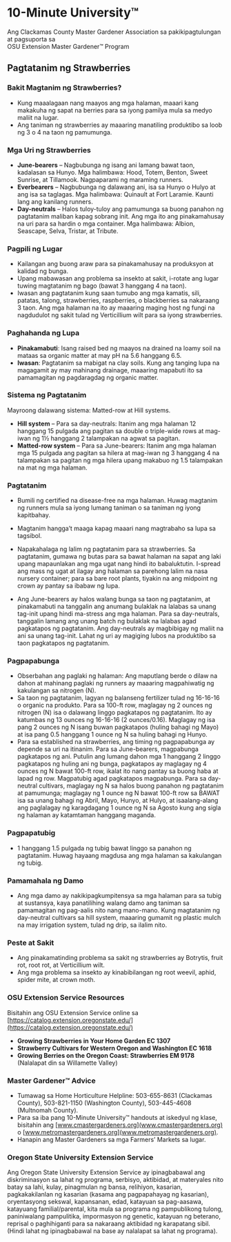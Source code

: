 # 10-Minute University™  
Ang Clackamas County Master Gardener Association sa pakikipagtulungan at pagsuporta sa  
OSU Extension Master Gardener™ Program  

## Pagtatanim ng Strawberries  

### Bakit Magtanim ng Strawberries?  
- Kung maaalagaan nang maayos ang mga halaman, maaari kang makakuha ng sapat na berries para sa iyong pamilya mula sa medyo maliit na lugar.  
- Ang taniman ng strawberries ay maaaring manatiling produktibo sa loob ng 3 o 4 na taon ng pamumunga.  

### Mga Uri ng Strawberries  
- **June-bearers** – Nagbubunga ng isang ani lamang bawat taon, kadalasan sa Hunyo. Mga halimbawa: Hood, Totem, Benton, Sweet Sunrise, at Tillamook. Nagpaparami ng maraming runners.  
- **Everbearers** – Nagbubunga ng dalawang ani, isa sa Hunyo o Hulyo at ang isa sa taglagas. Mga halimbawa: Quinault at Fort Laramie. Kaunti lang ang kanilang runners.  
- **Day-neutrals** – Halos tuloy-tuloy ang pamumunga sa buong panahon ng pagtatanim maliban kapag sobrang init. Ang mga ito ang pinakamahusay na uri para sa hardin o mga container. Mga halimbawa: Albion, Seascape, Selva, Tristar, at Tribute.  

### Pagpili ng Lugar  
- Kailangan ang buong araw para sa pinakamahusay na produksyon at kalidad ng bunga.  
- Upang mabawasan ang problema sa insekto at sakit, i-rotate ang lugar tuwing magtatanim ng bago (bawat 3 hanggang 4 na taon).  
- Iwasan ang pagtatanim kung saan tumubo ang mga kamatis, sili, patatas, talong, strawberries, raspberries, o blackberries sa nakaraang 3 taon. Ang mga halaman na ito ay maaaring maging host ng fungi na nagdudulot ng sakit tulad ng Verticillium wilt para sa iyong strawberries.  

### Paghahanda ng Lupa  
- **Pinakamabuti**: Isang raised bed ng maayos na drained na loamy soil na mataas sa organic matter at may pH na 5.6 hanggang 6.5.  
- **Iwasan**: Pagtatanim sa mabigat na clay soils. Kung ang tanging lupa na magagamit ay may mahinang drainage, maaaring mapabuti ito sa pamamagitan ng pagdaragdag ng organic matter.  

### Sistema ng Pagtatanim  
Mayroong dalawang sistema: Matted-row at Hill systems.  
- **Hill system** – Para sa day-neutrals: Itanim ang mga halaman 12 hanggang 15 pulgada ang pagitan sa double o triple-wide rows at mag-iwan ng 1½ hanggang 2 talampakan na agwat sa pagitan.  
- **Matted-row system** – Para sa June-bearers: Itanim ang mga halaman mga 15 pulgada ang pagitan sa hilera at mag-iwan ng 3 hanggang 4 na talampakan sa pagitan ng mga hilera upang makabuo ng 1.5 talampakan na mat ng mga halaman.  

### Pagtatanim  
- Bumili ng certified na disease-free na mga halaman. Huwag magtanim ng runners mula sa iyong lumang taniman o sa taniman ng iyong kapitbahay.  
- Magtanim hangga’t maaga kapag maaari nang magtrabaho sa lupa sa tagsibol.  
- Napakahalaga ng lalim ng pagtatanim para sa strawberries. Sa pagtatanim, gumawa ng butas para sa bawat halaman na sapat ang laki upang mapaunlakan ang mga ugat nang hindi ito babaluktutin. I-spread ang mass ng ugat at ilagay ang halaman sa parehong lalim na nasa nursery container; para sa bare root plants, tiyakin na ang midpoint ng crown ay pantay sa ibabaw ng lupa.  

- Ang June-bearers ay halos walang bunga sa taon ng pagtatanim, at pinakamabuti na tanggalin ang anumang bulaklak na lalabas sa unang tag-init upang hindi ma-stress ang mga halaman. Para sa day-neutrals, tanggalin lamang ang unang batch ng bulaklak na lalabas agad pagkatapos ng pagtatanim. Ang day-neutrals ay magbibigay ng maliit na ani sa unang tag-init. Lahat ng uri ay magiging lubos na produktibo sa taon pagkatapos ng pagtatanim.  

### Pagpapabunga  
- Obserbahan ang paglaki ng halaman: Ang maputlang berde o dilaw na dahon at mahinang paglaki ng runners ay maaaring magpahiwatig ng kakulangan sa nitrogen (N).  
- Sa taon ng pagtatanim, lagyan ng balanseng fertilizer tulad ng 16-16-16 o organic na produkto. Para sa 100-ft row, maglagay ng 2 ounces ng nitrogen (N) isa o dalawang linggo pagkatapos ng pagtatanim. Ito ay katumbas ng 13 ounces ng 16-16-16 (2 ounces/0.16). Maglagay ng isa pang 2 ounces ng N isang buwan pagkatapos (huling bahagi ng Mayo) at isa pang 0.5 hanggang 1 ounce ng N sa huling bahagi ng Hunyo.  
- Para sa established na strawberries, ang timing ng pagpapabunga ay depende sa uri na itinanim. Para sa June-bearers, magpabunga pagkatapos ng ani. Putulin ang lumang dahon mga 1 hanggang 2 linggo pagkatapos ng huling ani ng bunga, pagkatapos ay maglagay ng 4 ounces ng N bawat 100-ft row, ikalat ito nang pantay sa buong haba at lapad ng row. Magpatubig agad pagkatapos magpabunga. Para sa day-neutral cultivars, maglagay ng N sa halos buong panahon ng pagtatanim at pamumunga; maglagay ng 1 ounce ng N bawat 100-ft row sa BAWAT isa sa unang bahagi ng Abril, Mayo, Hunyo, at Hulyo, at isaalang-alang ang paglalagay ng karagdagang 1 ounce ng N sa Agosto kung ang sigla ng halaman ay katamtaman hanggang maganda.  

### Pagpapatubig  
- 1 hanggang 1.5 pulgada ng tubig bawat linggo sa panahon ng pagtatanim. Huwag hayaang magdusa ang mga halaman sa kakulangan ng tubig.  

### Pamamahala ng Damo  
- Ang mga damo ay nakikipagkumpitensya sa mga halaman para sa tubig at sustansya, kaya panatilihing walang damo ang taniman sa pamamagitan ng pag-aalis nito nang mano-mano. Kung magtatanim ng day-neutral cultivars sa hill system, maaaring gumamit ng plastic mulch na may irrigation system, tulad ng drip, sa ilalim nito.  

### Peste at Sakit  
- Ang pinakamatinding problema sa sakit ng strawberries ay Botrytis, fruit rot, root rot, at Verticillium wilt.  
- Ang mga problema sa insekto ay kinabibilangan ng root weevil, aphid, spider mite, at crown moth.  

### OSU Extension Service Resources  
Bisitahin ang OSU Extension Service online sa [https://catalog.extension.oregonstate.edu/](https://catalog.extension.oregonstate.edu/)  
- **Growing Strawberries in Your Home Garden EC 1307**  
- **Strawberry Cultivars for Western Oregon and Washington EC 1618**  
- **Growing Berries on the Oregon Coast: Strawberries EM 9178** (Nalalapat din sa Willamette Valley)  

### Master Gardener™ Advice  
- Tumawag sa Home Horticulture Helpline: 503-655-8631 (Clackamas County), 503-821-1150 (Washington County), 503-445-4608 (Multnomah County).  
- Para sa iba pang 10-Minute University™ handouts at iskedyul ng klase, bisitahin ang [www.cmastergardeners.org](www.cmastergardeners.org) o [www.metromastergardeners.org](www.metromastergardeners.org).  
- Hanapin ang Master Gardeners sa mga Farmers’ Markets sa lugar.  

### Oregon State University Extension Service  
Ang Oregon State University Extension Service ay ipinagbabawal ang diskriminasyon sa lahat ng programa, serbisyo, aktibidad, at materyales nito batay sa lahi, kulay, pinagmulan ng bansa, relihiyon, kasarian, pagkakakilanlan ng kasarian (kasama ang pagpapahayag ng kasarian), oryentasyong sekswal, kapansanan, edad, katayuan sa pag-aasawa, katayuang familial/parental, kita mula sa programa ng pampublikong tulong, paniniwalang pampulitika, impormasyon ng genetic, katayuan ng beterano, reprisal o paghihiganti para sa nakaraang aktibidad ng karapatang sibil. (Hindi lahat ng ipinagbabawal na base ay nalalapat sa lahat ng programa).